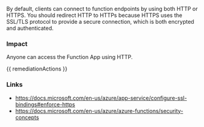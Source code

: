 
By default, clients can connect to function endpoints by using both HTTP or HTTPS. You should redirect HTTP to HTTPs because HTTPS uses the SSL/TLS protocol to provide a secure connection, which is both encrypted and authenticated.

### Impact
Anyone can access the Function App using HTTP.

<!-- DO NOT CHANGE -->
{{ remediationActions }}

### Links
- https://docs.microsoft.com/en-us/azure/app-service/configure-ssl-bindings#enforce-https
 - https://docs.microsoft.com/en-us/azure/azure-functions/security-concepts
        
